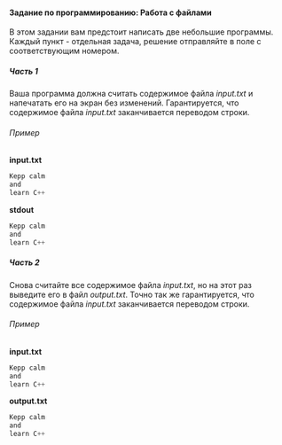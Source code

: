 #### Задание по программированию: Работа с файлами ####

В этом задании вам предстоит написать две небольшие программы.
Каждый пункт - отдельная задача,
решение отправляйте в поле с соответствующим номером.

##### Часть 1 #####
Ваша программа должна считать содержимое файла *input.txt* и
напечатать его на экран без изменений.
Гарантируется, что содержимое файла *input.txt* заканчивается переводом строки.

###### Пример ######
**input.txt**
```objectivec
Kepp calm
and
learn C++
```

**stdout**
```objectivec
Kepp calm
and
learn C++
```

##### Часть 2 #####
Снова считайте все содержимое файла *input.txt*,
но на этот раз выведите его в файл *output.txt*.
Точно так же гарантируется, что содержимое файла *input.txt* заканчивается переводом строки.

###### Пример ######
**input.txt**
```objectivec
Kepp calm
and
learn C++
```

**output.txt**
```objectivec
Kepp calm
and
learn C++
```
